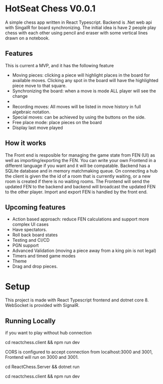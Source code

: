 # HotSeat Chess V0.0.1

A simple chess app written in React Typescript. Backend is .Net web api with SingalR for board synchronizing. 
The initial idea is have 2 people play chess with each other using pencil and eraser with some vertical lines drawn on a notebook.

## Features

This is current a MVP, and it has the following feature

- Moving pieces: clicking a piece will highlight places in the board for available moves. Clicking any spot in the board will have the highlighted piece move to that square.
- Synchronizing the board: when a move is mode ALL player will see the change
-  
- Recording moves: All moves will be listed in move history in full algebraic notation.
- Special moves: can be achieved by using the buttons on the side.  
- Free place mode: place pieces on the board 
- Display last move played

## How it works

The Front end is resposible for managing the game state from FEN (UI) as well as importing/exporting the FEN. You can write your own Frontend in a different language if you want and it will be compatable.
Backend has a SQLite database and in memory matchmaking queue. On connecting a hub the client is given the the id of a room that is currently waiting, or a new room is created if there is no waiting rooms.
The Frontend will send the updated FEN to the backend and backend will broadcast the updated FEN to the other player.
Import and export FEN is handled by the front end.

## Upcoming features
- Action based approach: reduce FEN calculations and support more complex UI cases
- Have spectators.
- Roll back board states
- Testing and CI/CD
- PGN support
- Advanced Validation (moving a piece away from a king pin is not legal)
- Timers and timed game modes
- Theme
- Drag and drop pieces.

# Setup
This project is made with React Typescript frontend and dotnet core 8. WebSocket is provided with SignalR.

## Running Locally

if you want to play without hub connection

cd reactchess.client && npm run dev 

CORS is configured to accept connection from localhost:3000 and 3001, Frontend will run on 3000 and 3001. 

cd ReactChess.Server && dotnet run

cd reactchess.client && npm run dev 

